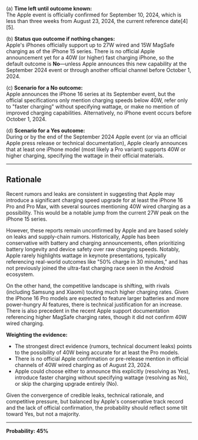 (a) **Time left until outcome known:**  
The Apple event is officially confirmed for September 10, 2024, which is less than three weeks from August 23, 2024, the current reference date[4][5].

(b) **Status quo outcome if nothing changes:**  
Apple's iPhones officially support up to 27W wired and 15W MagSafe charging as of the iPhone 15 series. There is no official Apple announcement yet for a 40W (or higher) fast charging iPhone, so the default outcome is **No**—unless Apple announces this new capability at the September 2024 event or through another official channel before October 1, 2024.

(c) **Scenario for a No outcome:**  
Apple announces the iPhone 16 series at its September event, but the official specifications only mention charging speeds below 40W, refer only to "faster charging" without specifying wattage, or make no mention of improved charging capabilities. Alternatively, no iPhone event occurs before October 1, 2024.

(d) **Scenario for a Yes outcome:**  
During or by the end of the September 2024 Apple event (or via an official Apple press release or technical documentation), Apple clearly announces that at least one iPhone model (most likely a Pro variant) supports 40W or higher charging, specifying the wattage in their official materials.

---

## Rationale

Recent rumors and leaks are consistent in suggesting that Apple may introduce a significant charging speed upgrade for at least the iPhone 16 Pro and Pro Max, with several sources mentioning 40W wired charging as a possibility. This would be a notable jump from the current 27W peak on the iPhone 15 series.

However, these reports remain unconfirmed by Apple and are based solely on leaks and supply-chain rumors. Historically, Apple has been conservative with battery and charging announcements, often prioritizing battery longevity and device safety over raw charging speeds. Notably, Apple rarely highlights wattage in keynote presentations, typically referencing real-world outcomes like "50% charge in 30 minutes," and has not previously joined the ultra-fast charging race seen in the Android ecosystem.

On the other hand, the competitive landscape is shifting, with rivals (including Samsung and Xiaomi) touting much higher charging rates. Given the iPhone 16 Pro models are expected to feature larger batteries and more power-hungry AI features, there is technical justification for an increase. There is also precedent in the recent Apple support documentation referencing higher MagSafe charging rates, though it did not confirm 40W wired charging.

**Weighting the evidence:**  
- The strongest direct evidence (rumors, technical document leaks) points to the possibility of 40W being accurate for at least the Pro models.
- There is no official Apple confirmation or pre-release mention in official channels of 40W wired charging as of August 23, 2024.
- Apple could choose either to announce this explicitly (resolving as Yes), introduce faster charging without specifying wattage (resolving as No), or skip the charging upgrade entirely (No).

Given the convergence of credible leaks, technical rationale, and competitive pressure, but balanced by Apple's conservative track record and the lack of official confirmation, the probability should reflect some tilt toward Yes, but not a majority.

---

**Probability: 45%**
